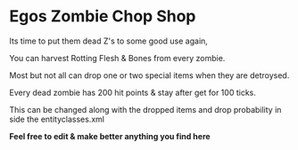 # Egos Zombie Chop Shop

Its time to put them dead Z's to some good use again,

You can harvest Rotting Flesh & Bones from every zombie.

Most but not all can drop one or two special items when they are detroysed.

Every dead zombie has 200 hit points & stay after get for 100 ticks.

This can be changed along with the dropped items and drop probability in side the entityclasses.xml

**Feel free to edit & make better anything you find here**
